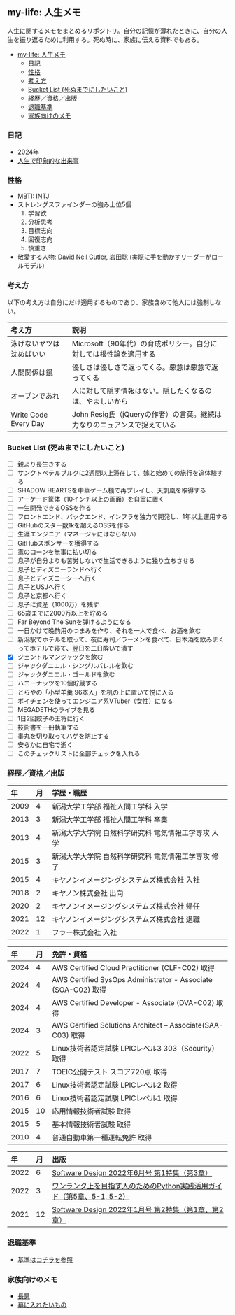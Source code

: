 ## my-life: 人生メモ
人生に関するメモをまとめるリポジトリ。自分の記憶が薄れたときに、自分の人生を振り返るために利用する。死ぬ時に、家族に伝える資料でもある。

- [my-life: 人生メモ](#my-life-人生メモ)
  - [日記](#日記)
  - [性格](#性格)
  - [考え方](#考え方)
  - [Bucket List (死ぬまでにしたいこと)](#bucket-list-死ぬまでにしたいこと)
  - [経歴／資格／出版](#経歴資格出版)
  - [退職基準](#退職基準)
  - [家族向けのメモ](#家族向けのメモ)

### 日記
- [2024年](./diary/2024/README.md)
- [人生で印象的な出来事](./diary/impact-events.md)

### 性格
- MBTI: [INTJ](https://www.16personalities.com/ja/intj%E5%9E%8B%E3%81%AE%E6%80%A7%E6%A0%BC)
- ストレングスファインダーの強み上位5個
  1. 学習欲
  2. 分析思考
  3. 目標志向
  4. 回復志向
  5. 慎重さ
- 敬愛する人物: [David Neil Cutler](https://ja.wikipedia.org/wiki/%E3%83%87%E3%83%B4%E3%82%A3%E3%83%83%E3%83%89%E3%83%BB%E3%82%AB%E3%83%88%E3%83%A9%E3%83%BC), [岩田聡](https://ja.wikipedia.org/wiki/%E5%B2%A9%E7%94%B0%E8%81%A1) (実際に手を動かすリーダーがロールモデル) 

### 考え方
以下の考え方は自分にだけ適用するものであり、家族含めて他人には強制しない。

| 考え方 | 説明 |
| :--- | :--- |
| 泳げないヤツは沈めばいい |Microsoft（90年代）の育成ポリシー。自分に対しては根性論を適用する|
| 人間関係は鏡 | 優しさは優しさで返ってくる。悪意は悪意で返ってくる |
| オープンであれ | 人に対して隠す情報はない。隠したくなるのは、やましいから |
| Write Code Every Day | John Resig氏（jQueryの作者）の言葉。継続は力なりのニュアンスで捉えている |


### Bucket List (死ぬまでにしたいこと)
- [ ] 親より長生きする
- [ ] サンクトペテルブルクに2週間以上滞在して、嫁と始めての旅行を追体験する
- [ ] SHADOW HEARTSを中華ゲーム機で再プレイし、天凱凰を取得する
- [ ] アーケード筐体（10インチ以上の画面）を自室に置く
- [ ] 一生開発できるOSSを作る
- [ ] フロントエンド、バックエンド、インフラを独力で開発し、1年以上運用する
- [ ] GitHubのスター数1kを超えるOSSを作る
- [ ] 生涯エンジニア（マネージャにはならない）
- [ ] GitHubスポンサーを獲得する
- [ ] 家のローンを無事に払い切る
- [ ] 息子が自分よりも苦労しないで生活できるように独り立ちさせる
- [ ] 息子とディズニーランドへ行く
- [ ] 息子とディズニーシーへ行く
- [ ] 息子とUSJへ行く
- [ ] 息子と京都へ行く
- [ ] 息子に資産（1000万）を残す
- [ ] 65歳までに2000万以上を貯める
- [ ] Far Beyond The Sunを弾けるようになる
- [ ] 一日かけて晩酌用のつまみを作り、それを一人で食べ、お酒を飲む
- [ ] 新潟駅でホテルを取って、夜に寿司／ラーメンを食べて、日本酒を飲みまくってホテルで寝て、翌日を二日酔いで潰す
- [x] ジェントルマンジャックを飲む
- [ ] ジャックダニエル・シングルバレルを飲む
- [ ] ジャックダニエル・ゴールドを飲む
- [ ] ハニーナッツを10個貯蔵する
- [ ] とらやの「小型羊羹 96本入」を机の上に置いて悦に入る
- [ ] ボイチェンを使ってエンジニア系VTuber（女性）になる
- [ ] MEGADETHのライブを見る
- [ ] 1日2回餃子の王将に行く
- [ ] 技術書を一冊執筆する
- [ ] 睾丸を切り取ってハゲを防止する
- [ ] 安らかに自宅で逝く
- [ ] このチェックリストに全部チェックを入れる

### 経歴／資格／出版

|年|月| 学歴・職歴|
|:---|:---|:---|
|2009|4|新潟大学工学部 福祉人間工学科 入学|
|2013|3|新潟大学工学部 福祉人間工学科 卒業|
|2013|4|新潟大学大学院 自然科学研究科 電気情報工学専攻 入学|
|2015|3|新潟大学大学院 自然科学研究科 電気情報工学専攻 修了|
|2015|4|キヤノンイメージングシステムズ株式会社 入社|
|2018|2|キヤノン株式会社 出向|
|2020|2|キヤノンイメージングシステムズ株式会社 帰任|
|2021|12|キヤノンイメージングシステムズ株式会社 退職|
|2022|1|フラー株式会社 入社|

|年|月| 免許・資格 |
|:---|:---|:---|
|2024|4|AWS Certified Cloud Practitioner (CLF-C02) 取得|
|2024|4|AWS Certified SysOps Administrator - Associate (SOA-C02) 取得|
|2024|4|AWS Certified Developer - Associate (DVA-C02) 取得|
|2024|3|AWS Certified Solutions Architect – Associate(SAA-C03) 取得|
|2022|5|Linux技術者認定試験 LPICレベル3 303（Security）取得|
|2017|7| TOEIC公開テスト スコア720点 取得|
|2017|6|Linux技術者認定試験 LPICレベル2 取得|
|2016|6|Linux技術者認定試験 LPICレベル1 取得|
|2015|10|応用情報技術者試験 取得|
|2015|5|基本情報技術者試験 取得|
|2010|4|普通自動車第一種運転免許 取得|

|年|月| 出版 |
|:---|:---|:---|
|2022|6|[Software Design 2022年6月号 第1特集（第3章）](https://gihyo.jp/magazine/SD/archive/2022/202206)|
|2022|3|[ワンランク上を目指す人のためのPython実践活用ガイド（第5章、5-1, 5-2）](https://gihyo.jp/book/2022/978-4-297-12639-1)|
|2021|12|[Software Design 2022年1月号 第2特集（第1章、第2章）](https://gihyo.jp/magazine/SD/archive/2022/202201)|

### 退職基準
- [基準はコチラを参照](./work/retirement.md)

### 家族向けのメモ
- [長男](./family/eldest-son.md)
- [墓に入れたいもの](./family/grave.md)
